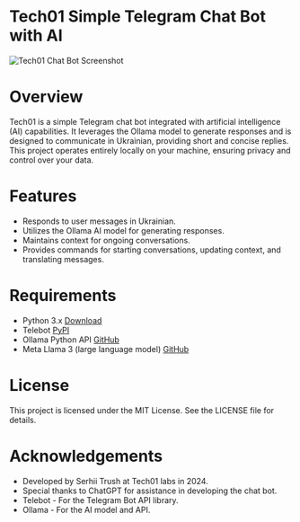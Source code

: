 # Tech01 Simple Telegram Chat Bot with AI

![Tech01 Chat Bot Screenshot](https://raw.githubusercontent.com/techn0man1ac/telegramChatBotIA/main/imgs/ScreenshotTelegram.jpg)

# Overview

Tech01 is a simple Telegram chat bot integrated with artificial intelligence (AI) capabilities. It leverages the Ollama model to generate responses and is designed to communicate in Ukrainian, providing short and concise replies. This project operates entirely locally on your machine, ensuring privacy and control over your data.

# Features

- Responds to user messages in Ukrainian.
- Utilizes the Ollama AI model for generating responses.
- Maintains context for ongoing conversations.
- Provides commands for starting conversations, updating context, and translating messages.

# Requirements

- Python 3.x [Download](https://www.python.org/downloads/)
- Telebot [PyPI](https://pypi.org/project/pyTelegramBotAPI/)
- Ollama Python API [GitHub](https://github.com/ollama/ollama-python)
- Meta Llama 3 (large language model) [GitHub](https://github.com/meta-llama/llama3)

# License

This project is licensed under the MIT License. See the LICENSE file for details.

# Acknowledgements

- Developed by Serhii Trush at Tech01 labs in 2024.
- Special thanks to ChatGPT for assistance in developing the chat bot.
- Telebot - For the Telegram Bot API library.
- Ollama - For the AI model and API.
